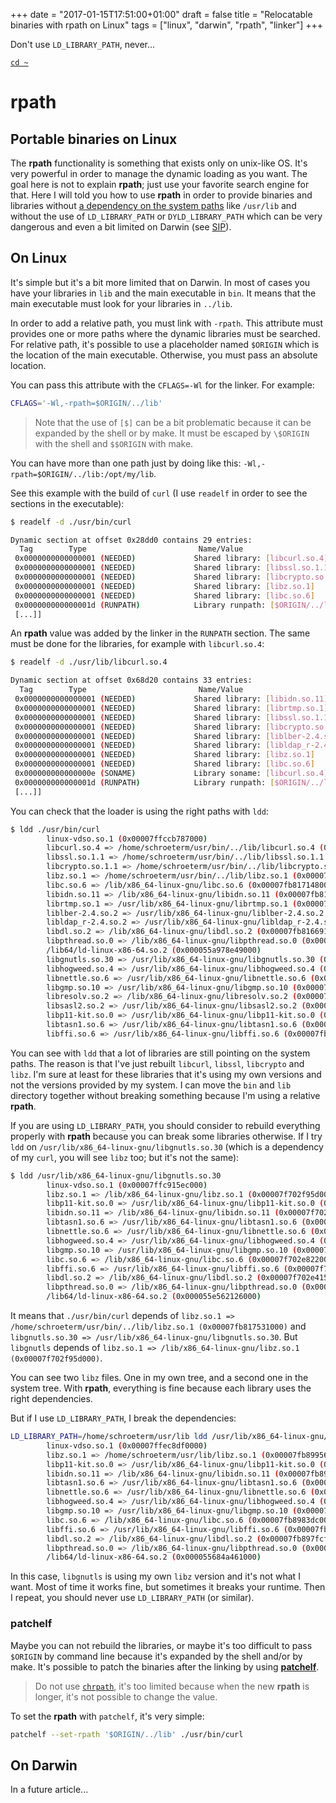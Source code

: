 +++
date = "2017-01-15T17:51:00+01:00"
draft = false
title = "Relocatable binaries with rpath on Linux"
tags = ["linux", "darwin", "rpath", "linker"]
+++

Don't use `LD_LIBRARY_PATH`, never...

<!--more-->

[`cd ~`](/)

# rpath

## Portable binaries on Linux

The **rpath** functionality is something that exists only on unix-like OS. It's
very powerful in order to manage the dynamic loading as you want. The goal here
is not to explain **rpath**; just use your favorite search engine for that. Here
I will told you how to use **rpath** in order to provide binaries and libraries
without [a dependency on the system paths][2] like `/usr/lib` and without the
use of `LD_LIBRARY_PATH` or `DYLD_LIBRARY_PATH` which can be very dangerous and
even a bit limited on Darwin (see [SIP][1]).

## On Linux

It's simple but it's a bit more limited that on Darwin. In most of cases you
have your libraries in `lib` and the main executable in `bin`. It means that the
main executable must look for your libraries in `../lib`.

In order to add a relative path, you must link with `-rpath`. This attribute
must provides one or more paths where the dynamic libraries must be searched.
For relative path, it's possible to use a placeholder named `$ORIGIN` which is
the location of the main executable. Otherwise, you must pass an absolute
location.

You can pass this attribute with the `CFLAGS=-Wl` for the linker. For example:

```sh
CFLAGS='-Wl,-rpath=$ORIGIN/../lib'
```

> Note that the use of `[$]` can be a bit problematic because it can be expanded
> by the shell or by make. It must be escaped by `\$ORIGIN` with the shell and
> `$$ORIGIN` with make.

You can have more than one path just by doing like this:
`-Wl,-rpath=$ORIGIN/../lib:/opt/my/lib`.

See this example with the build of `curl` (I use `readelf` in order to see the
sections in the executable):

```sh
$ readelf -d ./usr/bin/curl

Dynamic section at offset 0x28dd0 contains 29 entries:
  Tag        Type                         Name/Value
 0x0000000000000001 (NEEDED)             Shared library: [libcurl.so.4]
 0x0000000000000001 (NEEDED)             Shared library: [libssl.so.1.1]
 0x0000000000000001 (NEEDED)             Shared library: [libcrypto.so.1.1]
 0x0000000000000001 (NEEDED)             Shared library: [libz.so.1]
 0x0000000000000001 (NEEDED)             Shared library: [libc.so.6]
 0x000000000000001d (RUNPATH)            Library runpath: [$ORIGIN/../lib]
 [...]]
```

An **rpath** value was added by the linker in the `RUNPATH` section. The same
must be done for the libraries, for example with `libcurl.so.4`:

```sh
$ readelf -d ./usr/lib/libcurl.so.4

Dynamic section at offset 0x68d20 contains 33 entries:
  Tag        Type                         Name/Value
 0x0000000000000001 (NEEDED)             Shared library: [libidn.so.11]
 0x0000000000000001 (NEEDED)             Shared library: [librtmp.so.1]
 0x0000000000000001 (NEEDED)             Shared library: [libssl.so.1.1]
 0x0000000000000001 (NEEDED)             Shared library: [libcrypto.so.1.1]
 0x0000000000000001 (NEEDED)             Shared library: [liblber-2.4.so.2]
 0x0000000000000001 (NEEDED)             Shared library: [libldap_r-2.4.so.2]
 0x0000000000000001 (NEEDED)             Shared library: [libz.so.1]
 0x0000000000000001 (NEEDED)             Shared library: [libc.so.6]
 0x000000000000000e (SONAME)             Library soname: [libcurl.so.4]
 0x000000000000001d (RUNPATH)            Library runpath: [$ORIGIN/../lib]
 [...]]
```

You can check that the loader is using the right paths with `ldd`:

```sh
$ ldd ./usr/bin/curl
        linux-vdso.so.1 (0x00007ffccb787000)
        libcurl.so.4 => /home/schroeterm/usr/bin/../lib/libcurl.so.4 (0x00007fb817e5f000)
        libssl.so.1.1 => /home/schroeterm/usr/bin/../lib/libssl.so.1.1 (0x00007fb817bea000)
        libcrypto.so.1.1 => /home/schroeterm/usr/bin/../lib/libcrypto.so.1.1 (0x00007fb81774e000)
        libz.so.1 => /home/schroeterm/usr/bin/../lib/libz.so.1 (0x00007fb817531000)
        libc.so.6 => /lib/x86_64-linux-gnu/libc.so.6 (0x00007fb817148000)
        libidn.so.11 => /lib/x86_64-linux-gnu/libidn.so.11 (0x00007fb816f14000)
        librtmp.so.1 => /usr/lib/x86_64-linux-gnu/librtmp.so.1 (0x00007fb816cf7000)
        liblber-2.4.so.2 => /usr/lib/x86_64-linux-gnu/liblber-2.4.so.2 (0x00007fb816ae8000)
        libldap_r-2.4.so.2 => /usr/lib/x86_64-linux-gnu/libldap_r-2.4.so.2 (0x00007fb816897000)
        libdl.so.2 => /lib/x86_64-linux-gnu/libdl.so.2 (0x00007fb816691000)
        libpthread.so.0 => /lib/x86_64-linux-gnu/libpthread.so.0 (0x00007fb816474000)
        /lib64/ld-linux-x86-64.so.2 (0x000055a978e49000)
        libgnutls.so.30 => /usr/lib/x86_64-linux-gnu/libgnutls.so.30 (0x00007fb8160dc000)
        libhogweed.so.4 => /usr/lib/x86_64-linux-gnu/libhogweed.so.4 (0x00007fb815ea7000)
        libnettle.so.6 => /usr/lib/x86_64-linux-gnu/libnettle.so.6 (0x00007fb815c70000)
        libgmp.so.10 => /usr/lib/x86_64-linux-gnu/libgmp.so.10 (0x00007fb8159ed000)
        libresolv.so.2 => /lib/x86_64-linux-gnu/libresolv.so.2 (0x00007fb8157d4000)
        libsasl2.so.2 => /usr/lib/x86_64-linux-gnu/libsasl2.so.2 (0x00007fb8155b9000)
        libp11-kit.so.0 => /usr/lib/x86_64-linux-gnu/libp11-kit.so.0 (0x00007fb815354000)
        libtasn1.so.6 => /usr/lib/x86_64-linux-gnu/libtasn1.so.6 (0x00007fb815141000)
        libffi.so.6 => /usr/lib/x86_64-linux-gnu/libffi.so.6 (0x00007fb814f38000)
```

You can see with `ldd` that a lot of libraries are still pointing on the system
paths. The reason is that I've just rebuilt `libcurl`, `libssl`, `libcrypto` and
`libz`. I'm sure at least for these libraries that it's using my own versions
and not the versions provided by my system. I can move the `bin` and `lib`
directory together without breaking something because I'm using a relative
**rpath**.

If you are using `LD_LIBRARY_PATH`, you should consider to rebuild everything
properly with **rpath** because you can break some libraries otherwise. If I try
`ldd` on `/usr/lib/x86_64-linux-gnu/libgnutls.so.30` (which is a dependency of
my `curl`, you will see `libz` too; but it's not the same):

```sh
$ ldd /usr/lib/x86_64-linux-gnu/libgnutls.so.30
        linux-vdso.so.1 (0x00007ffc915ec000)
        libz.so.1 => /lib/x86_64-linux-gnu/libz.so.1 (0x00007f702f95d000)
        libp11-kit.so.0 => /usr/lib/x86_64-linux-gnu/libp11-kit.so.0 (0x00007f702f6f8000)
        libidn.so.11 => /lib/x86_64-linux-gnu/libidn.so.11 (0x00007f702f4c4000)
        libtasn1.so.6 => /usr/lib/x86_64-linux-gnu/libtasn1.so.6 (0x00007f702f2b1000)
        libnettle.so.6 => /usr/lib/x86_64-linux-gnu/libnettle.so.6 (0x00007f702f07a000)
        libhogweed.so.4 => /usr/lib/x86_64-linux-gnu/libhogweed.so.4 (0x00007f702ee43000)
        libgmp.so.10 => /usr/lib/x86_64-linux-gnu/libgmp.so.10 (0x00007f702ebc0000)
        libc.so.6 => /lib/x86_64-linux-gnu/libc.so.6 (0x00007f702e822000)
        libffi.so.6 => /usr/lib/x86_64-linux-gnu/libffi.so.6 (0x00007f702e619000)
        libdl.so.2 => /lib/x86_64-linux-gnu/libdl.so.2 (0x00007f702e415000)
        libpthread.so.0 => /lib/x86_64-linux-gnu/libpthread.so.0 (0x00007f702e1f8000)
        /lib64/ld-linux-x86-64.so.2 (0x000055e562126000)
```

It means that `./usr/bin/curl` depends of
`libz.so.1 => /home/schroeterm/usr/bin/../lib/libz.so.1 (0x00007fb817531000)`
and `libgnutls.so.30 => /usr/lib/x86_64-linux-gnu/libgnutls.so.30`. But
`libgnutls` depends of
`libz.so.1 => /lib/x86_64-linux-gnu/libz.so.1 (0x00007f702f95d000)`.

You can see two `libz` files. One in my own tree, and a second one in the system
tree. With **rpath**, everything is fine because each library uses the right
dependencies.

But if I use `LD_LIBRARY_PATH`, I break the dependencies:

```sh
LD_LIBRARY_PATH=/home/schroeterm/usr/lib ldd /usr/lib/x86_64-linux-gnu/libgnutls.so.30
        linux-vdso.so.1 (0x00007ffec8df0000)
        libz.so.1 => /home/schroeterm/usr/lib/libz.so.1 (0x00007fb899560000)
        libp11-kit.so.0 => /usr/lib/x86_64-linux-gnu/libp11-kit.so.0 (0x00007fb8992b2000)
        libidn.so.11 => /lib/x86_64-linux-gnu/libidn.so.11 (0x00007fb89907e000)
        libtasn1.so.6 => /usr/lib/x86_64-linux-gnu/libtasn1.so.6 (0x00007fb898e6b000)
        libnettle.so.6 => /usr/lib/x86_64-linux-gnu/libnettle.so.6 (0x00007fb898c34000)
        libhogweed.so.4 => /usr/lib/x86_64-linux-gnu/libhogweed.so.4 (0x00007fb8989fd000)
        libgmp.so.10 => /usr/lib/x86_64-linux-gnu/libgmp.so.10 (0x00007fb89877a000)
        libc.so.6 => /lib/x86_64-linux-gnu/libc.so.6 (0x00007fb8983dc000)
        libffi.so.6 => /usr/lib/x86_64-linux-gnu/libffi.so.6 (0x00007fb8981d3000)
        libdl.so.2 => /lib/x86_64-linux-gnu/libdl.so.2 (0x00007fb897fcf000)
        libpthread.so.0 => /lib/x86_64-linux-gnu/libpthread.so.0 (0x00007fb897db2000)
        /lib64/ld-linux-x86-64.so.2 (0x000055684a461000)
```

In this case, `libgnutls` is using my own `libz` version and it's not what I
want. Most of time it works fine, but sometimes it breaks your runtime. Then I
repeat, you should never use `LD_LIBRARY_PATH` (or similar).

### patchelf

Maybe you can not rebuild the libraries, or maybe it's too difficult to pass
`$ORIGIN` by command line because it's expanded by the shell and/or by make.
It's possible to patch the binaries after the linking by using
**[patchelf][3]**.

> Do not use [`chrpath`][4], it's too limited because when the new **rpath** is
> longer, it's not possible to change the value.

To set the **rpath** with `patchelf`, it's very simple:

```sh
patchelf --set-rpath '$ORIGIN/../lib' ./usr/bin/curl
```

## On Darwin

In a future article...

[1]: https://en.wikipedia.org/wiki/System_Integrity_Protection
[2]: https://en.wikipedia.org/w/index.php?title=Rpath&oldid=728408353#GNU_ld.so
[3]: http://nixos.org/patchelf.html
[4]: https://alioth.debian.org/projects/chrpath/

